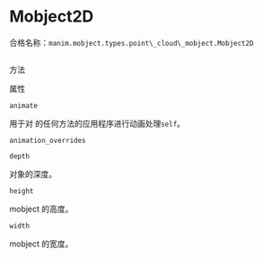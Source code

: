 # Mobject2D 

合格名称：`manim.mobject.types.point\_cloud\_mobject.Mobject2D`


```py

```

方法

属性

`animate`

用于对 的任何方法的应用程序进行动画处理`self`。

`animation_overrides`

`depth`

对象的深度。

`height`

mobject 的高度。

`width`

mobject 的宽度。
